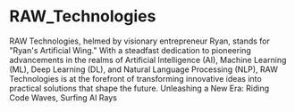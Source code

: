 # RAW_Technologies
 RAW Technologies, helmed by visionary entrepreneur Ryan, stands for "Ryan's Artificial Wing." With a steadfast dedication to pioneering advancements in the realms of Artificial Intelligence (AI), Machine Learning (ML), Deep Learning (DL), and Natural Language Processing (NLP), RAW Technologies is at the forefront of transforming innovative ideas into practical solutions that shape the future. Unleashing a New Era: Riding Code Waves, Surfing AI Rays
